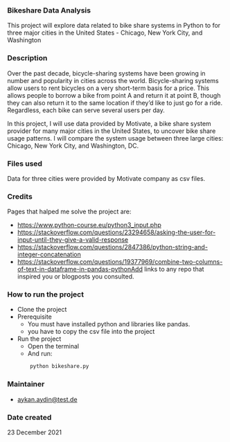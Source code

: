 ### Bikeshare Data Analysis
This project will explore data related to bike share systems in Python to for three major cities in the United States - Chicago, New York City, and Washington

### Description
Over the past decade, bicycle-sharing systems have been growing in number and popularity in cities across the world. 
Bicycle-sharing systems allow users to rent bicycles on a very short-term basis for a price. 
This allows people to borrow a bike from point A and return it at point B, though they can also return it to the same location if they’d like to just go for a ride. Regardless, each bike can serve several users per day.

In this project, I will use data provided by Motivate, a bike share system provider for many major cities in the United States, to uncover bike share usage patterns. I will compare the system usage between three large cities: Chicago, New York City, and Washington, DC.
### Files used
Data for three cities were provided by Motivate company as csv files.

### Credits
Pages that halped me solve the project are:
- https://www.python-course.eu/python3_input.php
- https://stackoverflow.com/questions/23294658/asking-the-user-for-input-until-they-give-a-valid-response
- https://stackoverflow.com/questions/2847386/python-string-and-integer-concatenation
- https://stackoverflow.com/questions/19377969/combine-two-columns-of-text-in-dataframe-in-pandas-pythonAdd links to any repo that inspired you or blogposts you consulted.

### How to run the project
- Clone the project
- Prerequisite
    * You must have installed python and libraries like pandas.
    * you have to copy the csv file into the project
- Run the project
    * Open the terminal
    * And run: 
    ```bash
        python bikeshare.py
    ```
### Maintainer
- aykan.aydin@test.de

### Date created
23 December 2021
